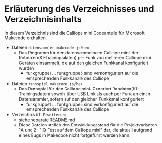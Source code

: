 # Erläuterung des Verzeichnisses und Verzeichnisinhalts

In diesem Verzeichnis sind die Calliope mini Codeanteile für Microsoft Makecode enthalten.

* Dateien `datensammler-makecode.js/hex`
  * Das Programm für den datensammelnden Calliope mini, der Rohdaten(KI-Trainingsdaten) per Funk von mehreren Calliope mini Geräten einsammelt, die auf den gleichen Funkkanal konfiguriert wurden
    * funkgruppe1 ... funkgruppe5 sind vorkonfiguriert auf die entsprechenden Funkkanäle des Calliope
* Dateien `rennspiel-makecode.js/hex`
  * Das Rennspiel für den Calliope mini. Generiert Rohdaten(KI-Trainingsdaten) sowohl über USB Link als auch per Funk an einen Datensammler, sofern auf den gleichen Funkkanal konfiguriert
    * funkgruppe1 ... funkgruppe5 sind vorkonfiguriert auf die entsprechenden Funkkanäle des Calliope
* Verzeichnis `KI-Erweiterung`
  * siehe separate README.md
  * Diese Dateien stellen den Entwicklungsstand für die Projektvarianten 1A und 2- "IQ-Test auf dem Calliope mini" dar, die aktuell aufgrund eines Bugs in Makecode nicht fortgeführt werden kann.
